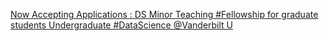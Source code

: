 [Now Accepting Applications : DS Minor Teaching #Fellowship for graduate students   Undergraduate #DataScience   @Vanderbilt U](https://qi.tc/qi/116650)